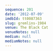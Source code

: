 ```yaml
---
sequence: 201
date: '2012-07-09'
imdbId: tt0087363
slug: gremlins-1984
venue: The Black Cat
venueNotes: null
medium: null
mediumNotes: null
---
```


